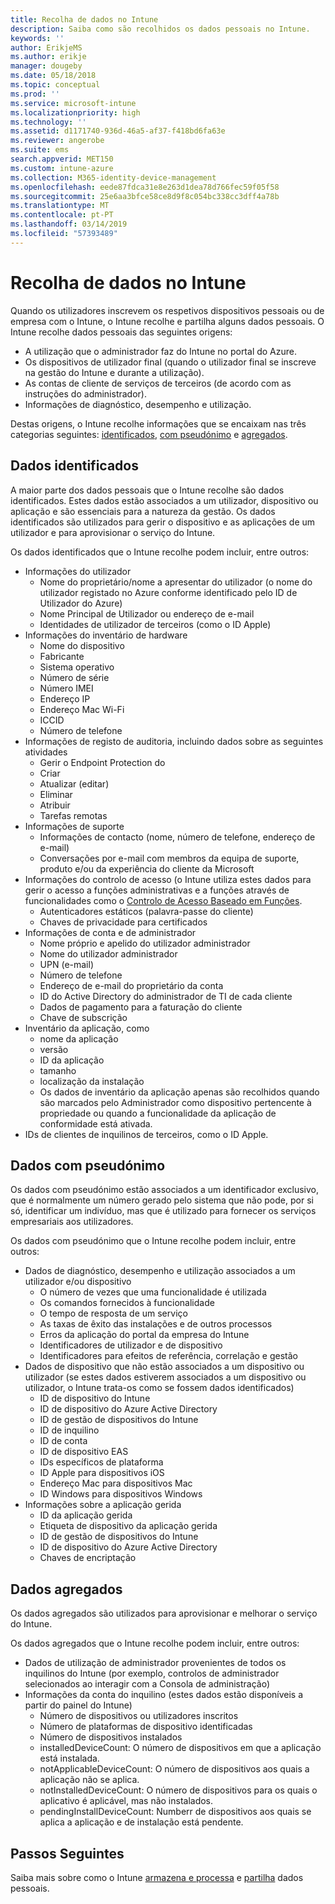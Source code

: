 ```yaml
---
title: Recolha de dados no Intune
description: Saiba como são recolhidos os dados pessoais no Intune.
keywords: ''
author: ErikjeMS
ms.author: erikje
manager: dougeby
ms.date: 05/18/2018
ms.topic: conceptual
ms.prod: ''
ms.service: microsoft-intune
ms.localizationpriority: high
ms.technology: ''
ms.assetid: d1171740-936d-46a5-af37-f418bd6fa63e
ms.reviewer: angerobe
ms.suite: ems
search.appverid: MET150
ms.custom: intune-azure
ms.collection: M365-identity-device-management
ms.openlocfilehash: eede87fdca31e8e263d1dea78d766fec59f05f58
ms.sourcegitcommit: 25e6aa3bfce58ce8d9f8c054bc338cc3dff4a78b
ms.translationtype: MT
ms.contentlocale: pt-PT
ms.lasthandoff: 03/14/2019
ms.locfileid: "57393489"
---
```

# <a name="data-collection-in-intune"></a>Recolha de dados no Intune

Quando os utilizadores inscrevem os respetivos dispositivos pessoais ou de empresa com o Intune, o Intune recolhe e partilha alguns dados pessoais. O Intune recolhe dados pessoais das seguintes origens:

- A utilização que o administrador faz do Intune no portal do Azure.
- Os dispositivos de utilizador final (quando o utilizador final se inscreve na gestão do Intune e durante a utilização).
- As contas de cliente de serviços de terceiros (de acordo com as instruções do administrador).
- Informações de diagnóstico, desempenho e utilização.

Destas origens, o Intune recolhe informações que se encaixam nas três categorias seguintes: [identificados](#identified-data), [com pseudónimo](#pseudonymized-data) e [agregados](#aggregated-data).

## <a name="identified-data"></a>Dados identificados

A maior parte dos dados pessoais que o Intune recolhe são dados identificados. Estes dados estão associados a um utilizador, dispositivo ou aplicação e são essenciais para a natureza da gestão. Os dados identificados são utilizados para gerir o dispositivo e as aplicações de um utilizador e para aprovisionar o serviço do Intune.

Os dados identificados que o Intune recolhe podem incluir, entre outros: 

- Informações do utilizador
    - Nome do proprietário/nome a apresentar do utilizador (o nome do utilizador registado no Azure conforme identificado pelo ID de Utilizador do Azure)
    - Nome Principal de Utilizador ou endereço de e-mail
    - Identidades de utilizador de terceiros (como o ID Apple)
- Informações do inventário de hardware
    - Nome do dispositivo
    - Fabricante
    - Sistema operativo
    - Número de série
    - Número IMEI
    - Endereço IP
    - Endereço Mac Wi-Fi
    - ICCID
    - Número de telefone
- Informações de registo de auditoria, incluindo dados sobre as seguintes atividades
    - Gerir o Endpoint Protection do
    - Criar
    - Atualizar (editar)
    - Eliminar
    - Atribuir
    - Tarefas remotas
- Informações de suporte
    - Informações de contacto (nome, número de telefone, endereço de e-mail)
    - Conversações por e-mail com membros da equipa de suporte, produto e/ou da experiência do cliente da Microsoft
- Informações do controlo de acesso (o Intune utiliza estes dados para gerir o acesso a funções administrativas e a funções através de funcionalidades como o [Controlo de Acesso Baseado em Funções](role-based-access-control.md).
    - Autenticadores estáticos (palavra-passe do cliente)
    - Chaves de privacidade para certificados 
- Informações de conta e de administrador
    - Nome próprio e apelido do utilizador administrador
    - Nome do utilizador administrador
    - UPN (e-mail)
    - Número de telefone
    - Endereço de e-mail do proprietário da conta
    - ID do Active Directory do administrador de TI de cada cliente
    - Dados de pagamento para a faturação do cliente
    - Chave de subscrição
- Inventário da aplicação, como
    - nome da aplicação
    - versão
    - ID da aplicação
    - tamanho
    - localização da instalação
    - Os dados de inventário da aplicação apenas são recolhidos quando são marcados pelo Administrador como dispositivo pertencente à propriedade ou quando a funcionalidade da aplicação de conformidade está ativada.  
- IDs de clientes de inquilinos de terceiros, como o ID Apple. 

## <a name="pseudonymized-data"></a>Dados com pseudónimo

Os dados com pseudónimo estão associados a um identificador exclusivo, que é normalmente um número gerado pelo sistema que não pode, por si só, identificar um indivíduo, mas que é utilizado para fornecer os serviços empresariais aos utilizadores. 

Os dados com pseudónimo que o Intune recolhe podem incluir, entre outros: 

- Dados de diagnóstico, desempenho e utilização associados a um utilizador e/ou dispositivo
    - O número de vezes que uma funcionalidade é utilizada
    - Os comandos fornecidos à funcionalidade
    - O tempo de resposta de um serviço
    - As taxas de êxito das instalações e de outros processos
    - Erros da aplicação do portal da empresa do Intune
    - Identificadores de utilizador e de dispositivo
    - Identificadores para efeitos de referência, correlação e gestão 
- Dados de dispositivo que não estão associados a um dispositivo ou utilizador (se estes dados estiverem associados a um dispositivo ou utilizador, o Intune trata-os como se fossem dados identificados)
    - ID de dispositivo do Intune
    - ID de dispositivo do Azure Active Directory
    - ID de gestão de dispositivos do Intune
    - ID de inquilino
    - ID de conta
    - ID de dispositivo EAS
    - IDs específicos de plataforma
    - ID Apple para dispositivos iOS
    - Endereço Mac para dispositivos Mac
    - ID Windows para dispositivos Windows
- Informações sobre a aplicação gerida
    - ID da aplicação gerida
    - Etiqueta de dispositivo da aplicação gerida
    - ID de gestão de dispositivos do Intune
    - ID de dispositivo do Azure Active Directory
    - Chaves de encriptação

## <a name="aggregated-data"></a>Dados agregados

Os dados agregados são utilizados para aprovisionar e melhorar o serviço do Intune. 

Os dados agregados que o Intune recolhe podem incluir, entre outros: 

- Dados de utilização de administrador provenientes de todos os inquilinos do Intune (por exemplo, controlos de administrador selecionados ao interagir com a Consola de administração)
- Informações da conta do inquilino (estes dados estão disponíveis a partir do painel do Intune)
    - Número de dispositivos ou utilizadores inscritos
    - Número de plataformas de dispositivo identificadas  
    - Número de dispositivos instalados
    - installedDeviceCount: O número de dispositivos em que a aplicação está instalada.
    - notApplicableDeviceCount: O número de dispositivos aos quais a aplicação não se aplica.
    - notInstalledDeviceCount: O número de dispositivos para os quais o aplicativo é aplicável, mas não instalados.
    - pendingInstallDeviceCount: Numberr de dispositivos aos quais se aplica a aplicação e de instalação está pendente.
    
## <a name="next-steps"></a>Passos Seguintes

Saiba mais sobre como o Intune [armazena e processa](privacy-data-store-process.md) e [partilha](privacy-data-secure-share.md) dados pessoais. 

